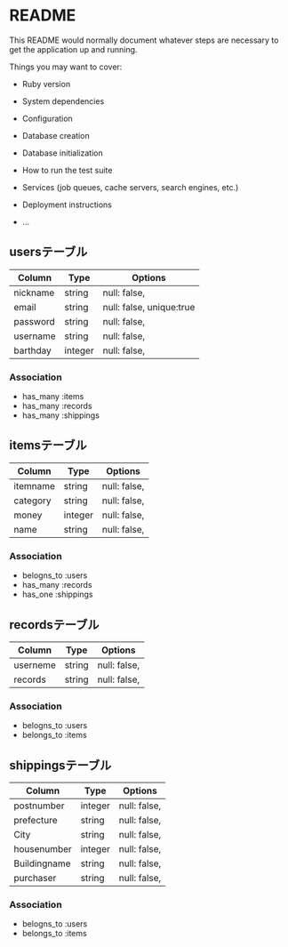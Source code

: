 # README

This README would normally document whatever steps are necessary to get the
application up and running.

Things you may want to cover:

* Ruby version

* System dependencies

* Configuration

* Database creation

* Database initialization

* How to run the test suite

* Services (job queues, cache servers, search engines, etc.)

* Deployment instructions

* ...


## usersテーブル

|Column   |Type       |Options                        |
|------   |---------- |------------------------------ |
|nickname |string     |null: false,  |
|email    |string     |null: false, unique:true |
|password |string     |null: false, |
|username |string     |null: false, |
|barthday |integer    |null: false, |

### Association
- has_many :items
- has_many :records
- has_many :shippings

## itemsテーブル

|Column   |Type       |Options                        |
|------   |---------- |------------------------------ |
|itemname |string     |null: false, |
|category |string     |null: false, |
|money    |integer    |null: false, |
|name     |string     |null: false, |

### Association
- belogns_to :users
- has_many   :records
- has_one    :shippings

## recordsテーブル

|Column   |Type       |Options                        |
|------   |---------- |------------------------------ |
|userneme |string     |null: false, |
|records  |string     |null: false, |


### Association
- belogns_to :users
- belongs_to :items

## shippingsテーブル

|Column      |Type       |Options                        |
|----------- |---------- |------------------------------ |
|postnumber  |integer    |null: false, |
|prefecture  |string     |null: false, |
|City        |string     |null: false, |
|housenumber |integer    |null: false, |
|Buildingname|string     |null: false, |
|purchaser   |string     |null: false, |

### Association
- belogns_to :users
- belongs_to :items